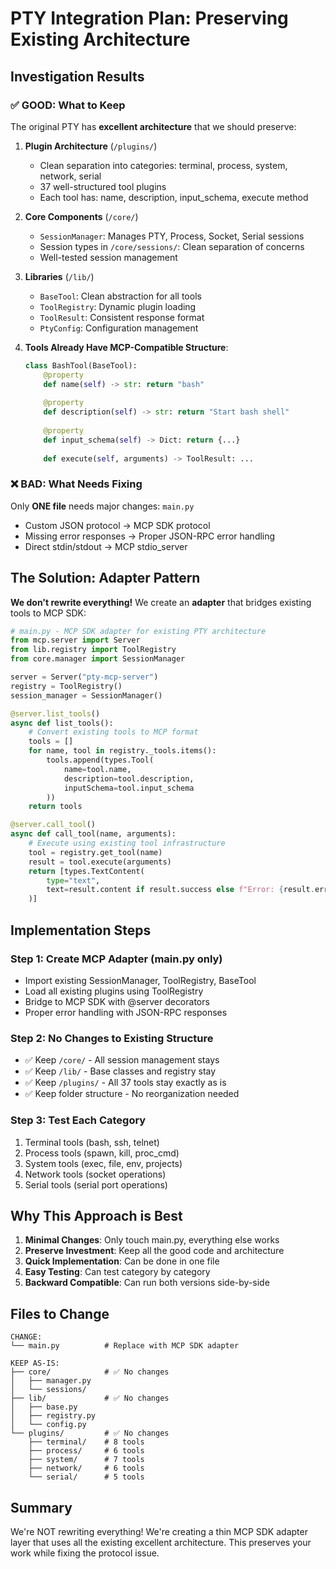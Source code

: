 # PTY Integration Plan: Preserving Existing Architecture

## Investigation Results

### ✅ GOOD: What to Keep
The original PTY has **excellent architecture** that we should preserve:

1. **Plugin Architecture** (`/plugins/`)
   - Clean separation into categories: terminal, process, system, network, serial
   - 37 well-structured tool plugins
   - Each tool has: name, description, input_schema, execute method

2. **Core Components** (`/core/`)
   - `SessionManager`: Manages PTY, Process, Socket, Serial sessions
   - Session types in `/core/sessions/`: Clean separation of concerns
   - Well-tested session management

3. **Libraries** (`/lib/`)
   - `BaseTool`: Clean abstraction for all tools
   - `ToolRegistry`: Dynamic plugin loading
   - `ToolResult`: Consistent response format
   - `PtyConfig`: Configuration management

4. **Tools Already Have MCP-Compatible Structure**:
   ```python
   class BashTool(BaseTool):
       @property
       def name(self) -> str: return "bash"
       
       @property
       def description(self) -> str: return "Start bash shell"
       
       @property
       def input_schema(self) -> Dict: return {...}
       
       def execute(self, arguments) -> ToolResult: ...
   ```

### ❌ BAD: What Needs Fixing
Only **ONE file** needs major changes: `main.py`
- Custom JSON protocol → MCP SDK protocol
- Missing error responses → Proper JSON-RPC error handling
- Direct stdin/stdout → MCP stdio_server

## The Solution: Adapter Pattern

**We don't rewrite everything!** We create an **adapter** that bridges existing tools to MCP SDK:

```python
# main.py - MCP SDK adapter for existing PTY architecture
from mcp.server import Server
from lib.registry import ToolRegistry
from core.manager import SessionManager

server = Server("pty-mcp-server")
registry = ToolRegistry()
session_manager = SessionManager()

@server.list_tools()
async def list_tools():
    # Convert existing tools to MCP format
    tools = []
    for name, tool in registry._tools.items():
        tools.append(types.Tool(
            name=tool.name,
            description=tool.description,
            inputSchema=tool.input_schema
        ))
    return tools

@server.call_tool()
async def call_tool(name, arguments):
    # Execute using existing tool infrastructure
    tool = registry.get_tool(name)
    result = tool.execute(arguments)
    return [types.TextContent(
        type="text",
        text=result.content if result.success else f"Error: {result.error}"
    )]
```

## Implementation Steps

### Step 1: Create MCP Adapter (main.py only)
- Import existing SessionManager, ToolRegistry, BaseTool
- Load all existing plugins using ToolRegistry
- Bridge to MCP SDK with @server decorators
- Proper error handling with JSON-RPC responses

### Step 2: No Changes to Existing Structure
- ✅ Keep `/core/` - All session management stays
- ✅ Keep `/lib/` - Base classes and registry stay
- ✅ Keep `/plugins/` - All 37 tools stay exactly as is
- ✅ Keep folder structure - No reorganization needed

### Step 3: Test Each Category
1. Terminal tools (bash, ssh, telnet)
2. Process tools (spawn, kill, proc_cmd)
3. System tools (exec, file, env, projects)
4. Network tools (socket operations)
5. Serial tools (serial port operations)

## Why This Approach is Best

1. **Minimal Changes**: Only touch main.py, everything else works
2. **Preserve Investment**: Keep all the good code and architecture
3. **Quick Implementation**: Can be done in one file
4. **Easy Testing**: Can test category by category
5. **Backward Compatible**: Can run both versions side-by-side

## Files to Change
```
CHANGE:
└── main.py          # Replace with MCP SDK adapter

KEEP AS-IS:
├── core/            # ✅ No changes
│   ├── manager.py   
│   └── sessions/    
├── lib/             # ✅ No changes
│   ├── base.py      
│   ├── registry.py  
│   └── config.py    
└── plugins/         # ✅ No changes
    ├── terminal/    # 8 tools
    ├── process/     # 6 tools
    ├── system/      # 7 tools
    ├── network/     # 6 tools
    └── serial/      # 5 tools
```

## Summary
We're NOT rewriting everything! We're creating a thin MCP SDK adapter layer that uses all the existing excellent architecture. This preserves your work while fixing the protocol issue.